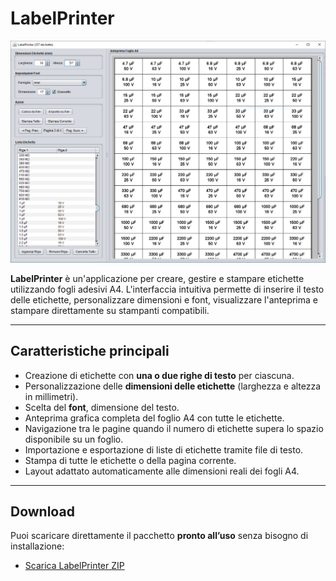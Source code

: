 # LabelPrinter

![Screenshot](screenshot.PNG)

**LabelPrinter** è un'applicazione per creare, gestire e stampare etichette utilizzando fogli adesivi A4. L'interfaccia intuitiva permette di inserire il testo delle etichette, personalizzare dimensioni e font, visualizzare l'anteprima e stampare direttamente su stampanti compatibili.

---

## Caratteristiche principali

- Creazione di etichette con **una o due righe di testo** per ciascuna.
- Personalizzazione delle **dimensioni delle etichette** (larghezza e altezza in millimetri).
- Scelta del **font**, dimensione del testo.
- Anteprima grafica completa del foglio A4 con tutte le etichette.
- Navigazione tra le pagine quando il numero di etichette supera lo spazio disponibile su un foglio.
- Importazione e esportazione di liste di etichette tramite file di testo.
- Stampa di tutte le etichette o della pagina corrente.
- Layout adattato automaticamente alle dimensioni reali dei fogli A4.

---

## Download

Puoi scaricare direttamente il pacchetto **pronto all’uso** senza bisogno di installazione:

- [Scarica LabelPrinter ZIP](https://github.com/manufino/LabelPrinter/releases/download/1.0/LabelPrinter.zip)


